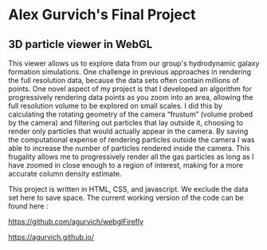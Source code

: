 # Alex Gurvich's Final Project 

## 3D particle viewer in WebGL  

This viewer allows us to explore data from our group's hydrodynamic galaxy formation simulations. One challenge in previous approaches in rendering the full resolution data, because the data sets often contain millions of points.  One novel aspect of my project is that I developed an algorithm for progressively rendering data points as you zoom into an area, allowing the full resolution volume to be explored on small scales. I did this by calculating the rotating geometry of the camera “frustum” (volume probed by the camera) and filtering out particles that lay outside it, choosing to render only particles that would actually appear in the camera. By saving the computational expense of rendering particles outside the camera I was able to increase the number of particles rendered inside the camera. This frugality allows me to progressively render all the gas particles as long as I have zoomed in close enough to a region of interest, making for a more accurate column density estimate.

This project is written in HTML, CSS, and javascript.  We exclude the data set here to save space.  The current working version of the code can be found here : 

https://github.com/agurvich/webglFirefly

https://agurvich.github.io/